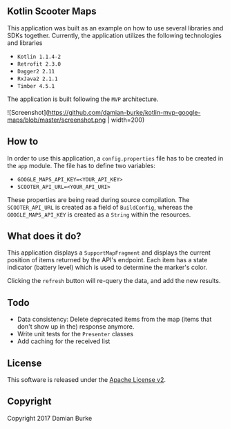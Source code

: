 ## Kotlin Scooter Maps

This application was built as an example on how to use several libraries and SDKs together.
Currently, the application utilizes the following technologies and libraries

- `Kotlin 1.1.4-2`
- `Retrofit 2.3.0`
- `Dagger2 2.11`
- `RxJava2 2.1.1`
- `Timber 4.5.1`

The application is built following the `MVP` architecture.

![Screenshot](https://github.com/damian-burke/kotlin-mvp-google-maps/blob/master/screenshot.png | width=200)

## How to

In order to use this application, a `config.properties` file has to be created in 
the `app` module. The file has to define two variables:

- `GOOGLE_MAPS_API_KEY=<YOUR_API_KEY>`
- `SCOOTER_API_URL=<YOUR_API_URI>`

These properties are being read during source compilation. The `SCOOTER_API_URL` is
created as a field of `BuildConfig`, whereas the `GOOGLE_MAPS_API_KEY` is created
as a `String` within the resources.

## What does it do?

This application displays a `SupportMapFragment` and displays the current position
of items returned by the API's endpoint. Each item has a state indicator (battery level)
which is used to determine the marker's color. 
  
Clicking the `refresh` button will re-query the data, and add the new results.
 
## Todo

- Data consistency: Delete deprecated items from the map (items that don't show up in the)
response anymore.
- Write unit tests for the `Presenter` classes
- Add caching for the received list
  
## License

This software is released under the [Apache License v2](https://www.apache.org/licenses/LICENSE-2.0). 
 
## Copyright

Copyright 2017 Damian Burke